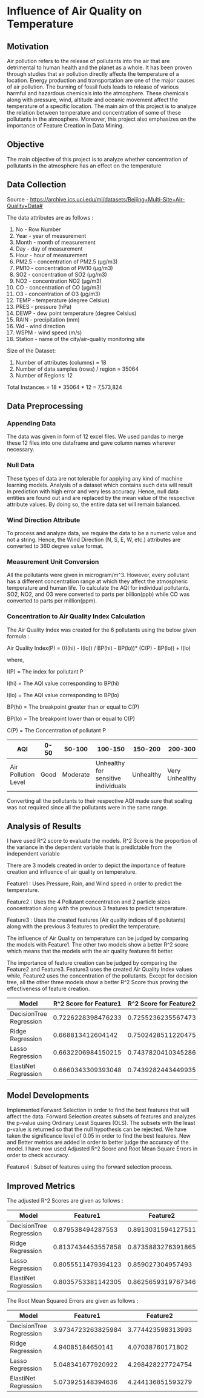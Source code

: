 # Influence of Air Quality on Temperature
## Motivation 
Air pollution refers to the release of pollutants into the air that are
detrimental to human health and the planet as a whole. It has been proven through
studies that air pollution directly affects the temperature of a location. Energy production
and transportation are one of the major causes of air pollution. The burning of fossil
fuels leads to release of various harmful and hazardous chemicals into the atmosphere.
These chemicals along with pressure, wind, altitude and oceanic movement affect the
temperature of a specific location. The main aim of this project is to analyze the relation between
temperature and concentration of some of these pollutants in the
atmosphere. Moreover, this project also emphasizes on the importance of Feature Creation in Data Mining.

## Objective
The main objective of this project is to analyze whether concentration of
pollutants in the atmosphere has an effect on the temperature

## Data Collection
Source - https://archive.ics.uci.edu/ml/datasets/Beijing+Multi-Site+Air-Quality+Data#

The data attributes are as follows :
1. No - Row Number
2. Year - year of measurement
3. Month - month of measurement
4. Day - day of measurement
5. Hour - hour of measurement
6. PM2.5 - concentration of PM2.5 (μg/m3)
7. PM10 - concentration of PM10 (μg/m3)
8. SO2 - concentration of SO2 (μg/m3)
9. NO2 - concentration NO2 (μg/m3)
10. CO - concentration of CO (μg/m3)
11. O3 - concentration of O3 (μg/m3)
12. TEMP - temperature (degree Celsius)
13. PRES - pressure (hPa)
14. DEWP - dew point temperature (degree Celsius)
15. RAIN - precipitation (mm)
16. Wd - wind direction
17. WSPM - wind speed (m/s)
18. Station - name of the city/air-quality monitoring site

Size of the Dataset:
1. Number of attributes (columns) = 18
2. Number of data samples (rows) / region = 35064
3. Number of Regions: 12

Total Instances = 18 * 35064 * 12 = 7,573,824

## Data Preprocessing
### Appending Data
The data was given in form of 12 excel files. We used pandas to
merge these 12 files into one dataframe and gave column names wherever necessary.
### Null Data
These types of data are not tolerable for applying any kind of machine
learning models. Analysis of a dataset which contains such data will result in prediction
with high error and very less accuracy. Hence, null data entities are found out and are
replaced by the mean value of the respective attribute values. By doing so, the entire
data set will remain balanced.
### Wind Direction Attribute
To process and analyze data, we require the data to be a
numeric value and not a string. Hence, the Wind Direction (N, S, E, W, etc.) attributes
are converted to 360 degree value format.
### Measurement Unit Conversion
All the pollutants were given in microgram/m^3.
However, every pollutant has a different concentration range at which they affect the
atmospheric temperature and human life. To calculate the AQI for individual pollutants,
SO2, NO2, and O3 were converted to parts per billion(ppb) while CO was converted to
parts per million(ppm).

### Concentration to Air Quality Index Calculation

The Air Quality Index was created for the 6 pollutants using the below given formula : 

Air Quality Index(P) = ((I(hi) - I(lo)) / BP(hi) - BP(lo))* (C(P) - BP(lo)) + I(lo)

where,

I(P) = The index for pollutant P

I(hi) = The AQI value corresponding to BP(hi)

I(lo) = The AQI value corresponding to BP(lo)

BP(hi) = The breakpoint greater than or equal to C(P)

BP(lo) = The breakpoint lower than or equal to C(P)

C(P) = The Concentration of pollutant P

AQI | 0-50 | 50-100 | 100-150 | 150-200 | 200-300 | 300-500
--- | ---- | ------ | ------- | ------- | ------- | -------
Air Pollution Level | Good | Moderate | Unhealthy for sensitive individuals | Unhealthy | Very Unhealthy | Hazardous

Converting all the pollutants to their respective AQI made sure that scaling was not
required since all the pollutants were in the same range.


## Analysis of Results

I have used R^2 score to evaluate the models.  R^2 Score is the proportion of the variance in the dependent variable that is predictable from the independent variable

There are 3 models created in order to depict the importance of feature creation and influence of air quality on temperature. 

Feature1 : Uses Pressure, Rain, and Wind speed in order to predict the temperature.

Feature2 : Uses the 4 Pollutant concentration and 2 particle sizes concentration along with the previous 3 features to predict temperature.

Feature3 : Uses the created features (Air quality indices of 6 pollutants) along with the previous 3 features to predict the temperature.

The influence of Air Quality on temperature can be judged by comparing the models with Feature1. The other two models show a better R^2 score which means that the models
with the air quality features fit better. 

The importance of feature creation can be judged by comparing the Feature2 and Feature3. Feature3 uses the created Air Quality Index values while,
Feature2 uses the concentration of the pollutants. Except for decision tree, all the other three models show a better R^2 Score thus proving the effectiveness
of feature creation.



Model | R^2 Score for Feature1 | R^2 Score for Feature2 | R^2 Score for Feature3
----- | ---------------------- | ---------------------- | ---------------------- |
DecisionTree Regression | 0.7226228398476233 |  0.7255236235567473 | 0.7254002902689967
Ridge Regression | 0.668813412604142 | 0.7502428511220475 | 0.7507785142635952
Lasso Regression | 0.6632206984150215 | 0.7437820410345286 | 0.7502508124379266
ElastiNet Regression | 0.6660343309393048 | 0.7439282443449935 | 0.7504926807317898


## Model Developments

Implemented Forward Selection in order to find the best features that will affect the data. Forward Selection creates subsets of features and analyzes the p-value using Ordinary Least Squares (OLS). The subsets with the least p-value is returned so that the null hypothesis can be rejected. We have taken the significance level of 0.05 in order to find the best features. New and Better metrics are added in order to better judge the accuracy of the model. I have now used Adjusted R^2 Score and Root Mean Square Errors in order to check accuracy. 

Feature4 : Subset of features using the forward selection process.

## Improved Metrics

The adjusted R^2 Scores are given as follows : 

Model |  Feature1 | Feature2 | Feature3 | Feature4 |
----- | --------- | -------- | -------- | -------- |
DecisionTree Regression | 0.879538494287553 | 0.8913031594127511 | 0.89140757037877 | 0.9402877847767049
Ridge Regression | 0.8137434453557858 | 0.8735883276391865 | 0.8750388994747597 | 0.8770426426073291
Lasso Regression | 0.8055511479394123 | 0.859027304957493 | 0.865082480882465 | 0.8654624663045336
ElastiNet Regression | 0.8035753381142305 | 0.8625659319767346 | 0.8691665710183645 | 0.8696925090106291


The Root Mean Squared Errors are given as follows :

Model |  Feature1 | Feature2 | Feature3 | Feature4 |
----- | --------- | -------- | -------- | -------- |
DecisionTree Regression | 3.9734723263825984  | 3.774423598313993  | 3.7726103630097145 | 2.797486270628397 
Ridge Regression | 4.94085184650141  | 4.07038760171802 | 4.046966403410801  | 4.014335191025011
Lasso Regression | 5.048341677920922 | 4.298428227724754 | 4.20510022907211 | 4.199118234990604
ElastiNet Regression | 5.073925148394636 | 4.244136851593279 | 4.140964813939791 | 4.132578040373532

